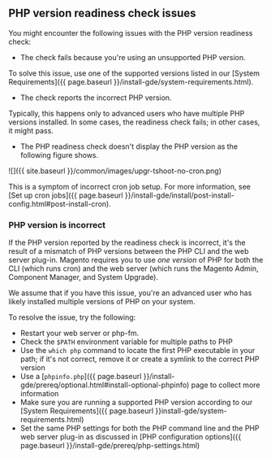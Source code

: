 
## PHP version readiness check issues

You might encounter the following issues with the PHP version readiness check:

*  The check fails because you're using an unsupported PHP version.

To solve this issue, use one of the supported versions listed in our [System Requirements]({{ page.baseurl }}/install-gde/system-requirements.html).

*  The check reports the incorrect PHP version.

Typically, this happens only to advanced users who have multiple PHP versions installed. In some cases, the readiness check fails; in other cases, it might pass.

*  The PHP readiness check doesn't display the PHP version as the following figure shows.

 ![]({{ site.baseurl }}/common/images/upgr-tshoot-no-cron.png)

This is a symptom of incorrect cron job setup. For more information, see [Set up cron jobs]({{ page.baseurl }}/install-gde/install/post-install-config.html#post-install-cron).

### PHP version is incorrect

If the PHP version reported by the readiness check is incorrect, it's the result of a mismatch of PHP versions between the PHP CLI and the web server plug-in. Magento requires you to use *one version* of PHP for both the CLI (which runs cron) and the web server (which runs the Magento Admin, Component Manager, and System Upgrade).

We assume that if you have this issue, you're an advanced user who has likely installed multiple versions of PHP on your system.

To resolve the issue, try the following:

*  Restart your web server or php-fm.
*  Check the `$PATH` environment variable for multiple paths to PHP
*  Use the `which php` command to locate the first PHP executable in your path; if it's not correct, remove it or create a symlink to the correct PHP version
*  Use a [`phpinfo.php`]({{ page.baseurl }}/install-gde/prereq/optional.html#install-optional-phpinfo) page to collect more information
*  Make sure you are running a supported PHP version according to our [System Requirements]({{ page.baseurl }}install-gde/system-requirements.html)
*  Set the same PHP settings for both the PHP command line and the PHP web server plug-in as discussed in [PHP configuration options]({{ page.baseurl }}/install-gde/prereq/php-settings.html)
